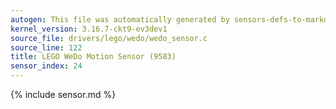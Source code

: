 ```yaml
---
autogen: This file was automatically generated by sensors-defs-to-markdown.py
kernel_version: 3.16.7-ckt9-ev3dev1
source_file: drivers/lego/wedo/wedo_sensor.c
source_line: 122
title: LEGO WeDo Motion Sensor (9583)
sensor_index: 24
---
```


{% include sensor.md %}
